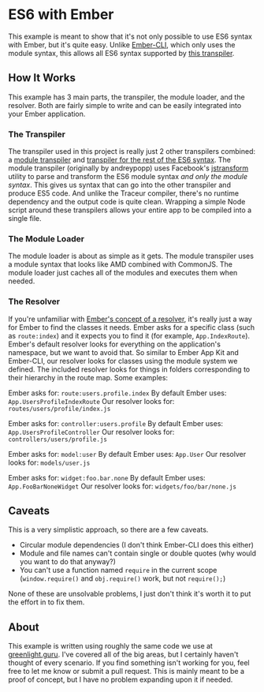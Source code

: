 # ES6 with Ember

This example is meant to show that it's not only possible to use ES6 syntax with Ember, but it's quite easy. Unlike [Ember-CLI](http://www.ember-cli.com/), which only uses the module syntax, this allows all ES6 syntax supported by [this transpiler](https://github.com/termi/es6-transpiler).

## How It Works

This example has 3 main parts, the transpiler, the module loader, and the resolver. Both are fairly simple to write and can be easily integrated into your Ember application.

### The Transpiler

The transpiler used in this project is really just 2 other transpilers combined: a [module transpiler](https://github.com/gordonkristan/es6-module-jstransform) and [transpiler for the rest of the ES6 syntax](https://github.com/termi/es6-transpiler). The module transpiler (originally by andreypopp) uses Facebook's [jstransform](https://github.com/facebook/jstransform) utility to parse and transform the ES6 module syntax _and only the module syntax_. This gives us syntax that can go into the other transpiler and produce ES5 code. And unlike the Traceur compiler, there's no runtime dependency and the output code is quite clean. Wrapping a simple Node script around these transpilers allows your entire app to be compiled into a single file.

### The Module Loader

The module loader is about as simple as it gets. The module transpiler uses a module syntax that looks like AMD combined with CommonJS. The module loader just caches all of the modules and executes them when needed.

### The Resolver

If you're unfamiliar with [Ember's concept of a resolver](http://emberjs.com/api/classes/Ember.DefaultResolver.html), it's really just a way for Ember to find the classes it needs. Ember asks for a specific class (such as `route:index`) and it expects you to find it (for example, `App.IndexRoute`). Ember's default resolver looks for everything on the application's namespace, but we want to avoid that. So similar to Ember App Kit and Ember-CLI, our resolver looks for classes using the module system we defined. The included resolver looks for things in folders corresponding to their hierarchy in the route map. Some examples:

Ember asks for: `route:users.profile.index`
By default Ember uses: `App.UsersProfileIndexRoute`
Our resolver looks for: `routes/users/profile/index.js`

Ember asks for: `controller:users.profile`
By default Ember uses: `App.UsersProfileController`
Our resolver looks for: `controllers/users/profile.js`

Ember asks for: `model:user`
By default Ember uses: `App.User`
Our resolver looks for: `models/user.js`

Ember asks for: `widget:foo.bar.none`
By default Ember uses: `App.FooBarNoneWidget`
Our resolver looks for: `widgets/foo/bar/none.js`

## Caveats

This is a very simplistic approach, so there are a few caveats.

- Circular module dependencies (I don't think Ember-CLI does this either)
- Module and file names can't contain single or double quotes (why would you want to do that anyway?)
- You can't use a function named `require` in the current scope (`window.require()` and `obj.require()` work, but not `require();`)

None of these are unsolvable problems, I just don't think it's worth it to put the effort in to fix them.

## About

This example is written using roughly the same code we use at [greenlight.guru](http://greenlight.guru). I've covered all of the big areas, but I certainly haven't thought of every scenario. If you find something isn't working for you, feel free to let me know or submit a pull request. This is mainly meant to be a proof of concept, but I have no problem expanding upon it if needed.
